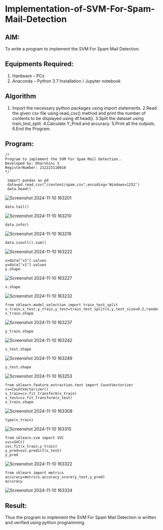 # Implementation-of-SVM-For-Spam-Mail-Detection

## AIM:
To write a program to implement the SVM For Spam Mail Detection.

## Equipments Required:
1. Hardware – PCs
2. Anaconda – Python 3.7 Installation / Jupyter notebook

## Algorithm
1. Import the necessary python packages using import statements.
2.Read the given csv file using read_csv() method and print the number of contents to be displayed using df.head().
3.Split the dataset using train_test_split.
4.Calculate Y_Pred and accuracy.
5.Print all the outputs.
6.End the Program.
 

## Program:
```
/*
Program to implement the SVM For Spam Mail Detection..
Developed by: Dharshini S
RegisterNumber: 212223110010 
*/
```
```
 import pandas as pd
 data=pd.read_csv("/content/spam.csv",encoding='Windows=1252')
 data.head()
```
![Screenshot 2024-11-10 163201](https://github.com/user-attachments/assets/0f83bc5e-a5a0-4cbe-9f7b-a4d48a53bdc3)

```
data.tail()
```
![Screenshot 2024-11-10 163210](https://github.com/user-attachments/assets/38333906-2e84-42a8-96f1-8b5871fced6b)

```
data.info()
```
![Screenshot 2024-11-10 163216](https://github.com/user-attachments/assets/958ba98a-bfc3-4007-aa9a-8d262d8e211a)

```
data.isnull().sum()
```

![Screenshot 2024-11-10 163222](https://github.com/user-attachments/assets/97312c59-a769-403a-be86-7422cfce9c81)

```
x=data["v2"].values
y=data["v1"].values
y.shape
```
![Screenshot 2024-11-10 163227](https://github.com/user-attachments/assets/56e57b6a-8024-439b-be7d-cca68129a976)

```
x.shape
```
![Screenshot 2024-11-10 163232](https://github.com/user-attachments/assets/d561b5ec-9071-4db4-8d96-461436764bd3)

```
from sklearn.model_selection import train_test_split
x_train,x_test,y_train,y_test=train_test_split(x,y,test_size=0.2,random_state=0)
x_train.shape
```
![Screenshot 2024-11-10 163237](https://github.com/user-attachments/assets/725693d2-4572-4039-995e-0c85fde0c5d9)

```
y_train.shape
```
![Screenshot 2024-11-10 163242](https://github.com/user-attachments/assets/0a9a7f53-429f-46ab-be7f-7def4efbedcf)

```
x_test.shape
```
![Screenshot 2024-11-10 163249](https://github.com/user-attachments/assets/34522de6-a89c-4bce-8ccb-a0ed4bc3f281)

```
y_test.shape
```
![Screenshot 2024-11-10 163253](https://github.com/user-attachments/assets/8d2f1da3-83a9-40b0-86a8-47c8706c8eb0)

```
from sklearn.feature_extraction.text import CountVectorizer
cv=CountVectorizer()
x_train=cv.fit_transform(x_train)
x_test=cv.fit_transform(x_test)
x_train.shape
```
![Screenshot 2024-11-10 163308](https://github.com/user-attachments/assets/d9b0261b-6bdc-4ac0-8359-df0d5e0c5aaf)

```
type(x_train)
```
![Screenshot 2024-11-10 163315](https://github.com/user-attachments/assets/21ce9105-f8e4-4b95-9d8a-d84ffd5b11b1)

```
from sklearn.svm import SVC
svc=SVC()
svc.fit(x_train,y_train)
y_pred=svc.predict(x_test)
y_pred
```
![Screenshot 2024-11-10 163322](https://github.com/user-attachments/assets/18c6e3e7-6357-4fe8-9348-40780f69fcd8)

```
from sklearn import metrics
accuracy=metrics.accuracy_score(y_test,y_pred)
accuracy
```
![Screenshot 2024-11-10 163334](https://github.com/user-attachments/assets/5650a311-2c83-4743-a811-0a227e7c7cc4)



## Result:
Thus the program to implement the SVM For Spam Mail Detection is written and verified using python programming.
